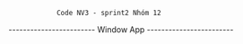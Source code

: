                 Code NV3 - sprint2 Nhóm 12
------------------------ Window App ------------------------

